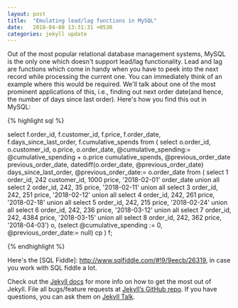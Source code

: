```yaml
---
layout: post
title:  "Emulating lead/lag functions in MySQL"
date:   2018-04-08 13:31:31 +0530
categories: jekyll update
---
```


Out of the most popular relational database management systems, MySQL is the
only one which doesn't support lead/lag functionality. Lead and lag are
functions which come in handy when you have to peek into the next record while
processing the current one. You can immediately think of an example where this
would be required. We'll talk about one of the most prominent applications of
this, i.e., finding out next order date(and hence, the number of days since
last order). Here's how you find this out in MySQL:

{% highlight sql %}

select f.order_id,
       f.customer_id,
       f.price,
       f.order_date,
       f.days_since_last_order,
       f.cumulative_spends
from (
select o.order_id,
       o.customer_id,
       o.price,
       o.order_date,
       @cumulative_spending:= @cumulative_spending + o.price cumulative_spends,
       @previous_order_date previous_order_date,
       datediff(o.order_date, @previous_order_date) days_since_last_order,
       @previous_order_date:= o.order_date
from (
select 1 order_id, 242 customer_id, 1000 price, '2018-02-01' order_date union all
select 2 order_id, 242, 35 price, '2018-02-11' union all
select 3 order_id, 242, 251 price, '2018-02-12' union all
select 4 order_id, 242, 261 price, '2018-02-18' union all
select 5 order_id, 242, 215 price, '2018-02-24' union all
select 6 order_id, 242, 236 price, '2018-03-12' union all
select 7 order_id, 242, 4384 price, '2018-03-15' union all
select 8 order_id, 242, 362 price, '2018-04-03') o,
(select @cumulative_spending := 0, @previous_order_date:= null) cp
) f;

{% endhighlight %}

Here's the [SQL Fiddle]: http://www.sqlfiddle.com/#!9/9eecb/26319, in case you
work with SQL fiddle a lot.

Check out the [Jekyll docs][jekyll-docs] for more info on how to get the most out of Jekyll. File all bugs/feature requests at [Jekyll’s GitHub repo][jekyll-gh]. If you have questions, you can ask them on [Jekyll Talk][jekyll-talk].

[jekyll-docs]: https://jekyllrb.com/docs/home
[jekyll-gh]:   https://github.com/jekyll/jekyll
[jekyll-talk]: https://talk.jekyllrb.com/
